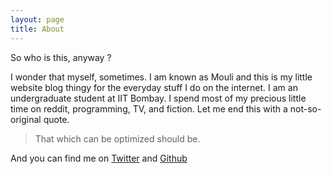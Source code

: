 ```yaml
---
layout: page
title: About
---
```


So who is this, anyway ?

I wonder that myself, sometimes. I am known as Mouli and this is my little website blog thingy for the everyday stuff I do on the internet. I am an undergraduate student at IIT Bombay. I spend most of my precious little time on reddit, programming, TV, and fiction. Let me end this with a not-so-original quote.

<blockquote class="message">
That which can be optimized should be.
</blockquote> 

And you can find me on [Twitter](https://twitter.com/{{site.author.twitter}}) and [Github](https://github.com/{{site.author.github}})
